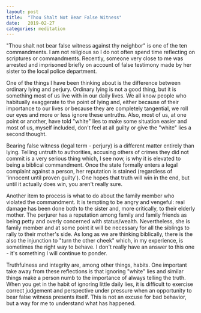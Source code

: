 ```yaml
---
layout: post
title:  "Thou Shalt Not Bear False Witness"
date:   2019-02-27
categories: meditation
---
```

"Thou shalt not bear false witness against thy neighbor" is one of the ten commandments. I am not religious so I do not often spend time reflecting on scriptures or commandments. Recently, someone very close to me was arrested and imprisoned briefly on account of false testimony made by her sister to the local police department.

One of the things I have been thinking about is the difference between ordinary lying and perjury. Ordinary lying is not a good thing, but it is something most of us live with in our daily lives. We all know people who habitually exaggerate to the point of lying and, either because of their importance to our lives or because they are completely tangential, we roll our eyes and more or less ignore these untruths. Also, most of us, at one point or another, have told "white" lies to make some situation easier and most of us, myself included, don't feel at all guilty or give the "white" lies a second thought.

Bearing false witness (legal term - perjury) is a different matter entirely than lying. Telling untruth to authorities, accusing others of crimes they did not commit is a very serious thing which, I see now, is why it is elevated to being a biblical commandment. Once the state formally enters a legal complaint against a person, her reputation is stained (regardless of 'innocent until proven guilty'). One hopes that truth will win in the end, but until it actually does win, you aren't really sure.

Another item to process is what to do about the family member who violated the commandment. It is tempting to be angry and vengeful: real damage has been done both to the sister and, more critically, to their elderly mother. The perjurer has a reputation among family and family friends as being petty and overly concerned with status/wealth.  Nevertheless, she is family member and at some point it will be necessary for all the siblings to rally to their mother's side. As long as we are thinking biblically, there is the also the injunction to "turn the other cheek" which, in my experience, is sometimes the right way to behave. I don't really have an answer to this one - it's something I will continue to ponder.

Truthfulness and integrity are, among other things, habits. One important take away from these reflections is that ignoring "white" lies and similar things make a person numb to the importance of always telling the truth. When you get in the habit of ignoring little daily lies, it is difficult to exercise correct judgement and perspective under pressure when an opportunity to bear false witness presents itself. This is not an excuse for bad behavior, but a way for me to understand what has happened.
